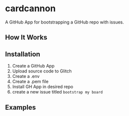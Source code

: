 # cardcannon
A GitHub App for bootstrapping a GitHub repo with issues.

## How It Works

## Installation

1. Create a GitHub App
1. Upload source code to Glitch
1. Create a .env
1. Create a .pem file
1. Install GH App in desired repo
1. create a new issue titled `bootstrap my board`

## Examples


